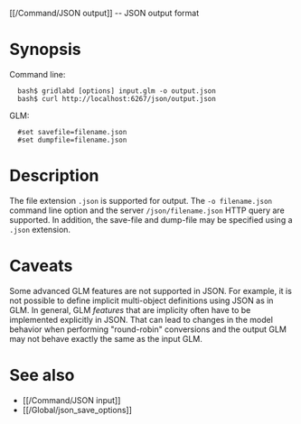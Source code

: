 [[/Command/JSON output]] -- JSON output format

# Synopsis
Command line:
~~~
  bash$ gridlabd [options] input.glm -o output.json
  bash$ curl http://localhost:6267/json/output.json
~~~
GLM:
~~~
  #set savefile=filename.json
  #set dumpfile=filename.json
~~~

# Description

The file extension `.json` is supported for output. The `-o filename.json` command line option and the server `/json/filename.json` HTTP query are supported. In addition, the save-file and dump-file may be specified using a `.json` extension.

# Caveats

Some advanced GLM features are not supported in JSON. For example, it is not possible to define implicit multi-object definitions using JSON as in GLM. In general, GLM *features* that are implicity often have to be implemented explicitly in JSON. That can lead to changes in the model behavior when performing "round-robin" conversions and the output GLM may not behave exactly the same as the input GLM.

# See also
* [[/Command/JSON input]]
* [[/Global/json_save_options]]
